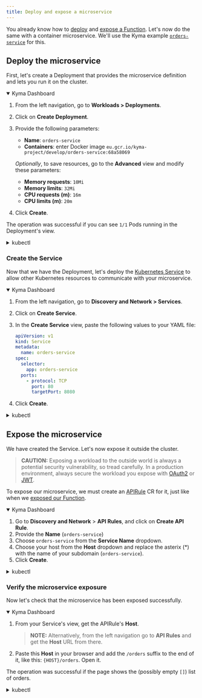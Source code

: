 ```yaml
---
title: Deploy and expose a microservice
---
```


You already know how to [deploy](02-deploy-expose-function.md#create-a-function) and [expose a Function](02-deploy-expose-function.md#expose-the-function). Let's now do the same with a container microservice.
We'll use the Kyma example [`orders-service`](https://github.com/kyma-project/examples/blob/master/orders-service/README.md) for this.

## Deploy the microservice

First, let's create a Deployment that provides the microservice definition and lets you run it on the cluster.

<div tabs name="Create a microservice Deployment" group="deploy-expose-microservice">
  <details open>
  <summary label="Kyma Dashboard">
  Kyma Dashboard
  </summary>

1. From the left navigation, go to **Workloads > Deployments**.
2. Click on **Create Deployment**.
3. Provide the following parameters:
    - **Name**: `orders-service`
    - **Containers**: enter Docker image `eu.gcr.io/kyma-project/develop/orders-service:68a58069`  
  
    _Optionally_, to save resources, go to the **Advanced** view and modify these parameters:
    - **Memory requests**: `10Mi`
    - **Memory limits**: `32Mi`
    - **CPU requests (m)**: `16m`
    - **CPU limits (m)**: `20m`  
  
4. Click **Create**.

The operation was successful if you can see `1/1` Pods running in the Deployment's view.
  </details>
  <details>
  <summary label="kubectl">
  kubectl
  </summary>

Run:

```bash
cat <<EOF | kubectl apply -f -
  apiVersion: apps/v1
  kind: Deployment
  metadata:
    name: orders-service
    namespace: default
    labels:
      app: orders-service
      example: orders-service
  spec:
    replicas: 1
    selector:
      matchLabels:
        app: orders-service
        example: orders-service
    template:
      metadata:
        labels:
          app: orders-service
          example: orders-service
      spec:
        containers:
          - name: orders-service
            image: "eu.gcr.io/kyma-project/develop/orders-service:e8175c63"
            imagePullPolicy: IfNotPresent
            resources:
              limits:
                cpu: 20m
                memory: 32Mi
              requests:
                cpu: 10m
                memory: 16Mi
            env:
              - name: APP_PORT
                value: "8080"
              - name: APP_REDIS_PREFIX
                value: "REDIS_"
EOF
```

To check that the Deployment was created successfully, run:
```bash
kubectl get deployment orders-service -o=jsonpath="{.status.readyReplicas}"
```

The operation was successful if the returned number of **readyReplicas** is `1`.

> **NOTE:** You might need to wait a few seconds for the replica to be ready and return the status.

  </details>
</div>

### Create the Service

Now that we have the Deployment, let's deploy the [Kubernetes Service](https://kubernetes.io/docs/concepts/services-networking/service/) to allow other Kubernetes resources to communicate with your microservice.

<div tabs name="Create a Service" group="deploy-expose-microservice">
  <details open>
  <summary label="Kyma Dashboard">
  Kyma Dashboard
  </summary>

1. From the left navigation, go to **Discovery and Network > Services**.
2. Click on **Create Service**.
3. In the **Create Service** view, paste the following values to your YAML file:  

   ```yaml
   apiVersion: v1
   kind: Service
   metadata:
     name: orders-service
   spec:
     selector:
       app: orders-service
     ports:
       - protocol: TCP
         port: 80
         targetPort: 8080
    ```

4. Click **Create**. 
  </details>
  <details>
  <summary label="kubectl">
  kubectl
  </summary>

Run:

```bash
cat <<EOF | kubectl apply -f -
  apiVersion: v1
  kind: Service
  metadata:
    name: orders-service
    namespace: default
    labels:
      app: orders-service
      example: orders-service
  spec:
    type: ClusterIP
    ports:
      - name: http
        port: 80
        protocol: TCP
        targetPort: 8080
    selector:
      app: orders-service
      example: orders-service
EOF
```

To check that the Service was created successfully, run:

```bash
kubectl get service orders-service -o=jsonpath="{.metadata.uid}"
```

The operation was successful if the command returns the **uid** of your Service.

  </details>
</div>

## Expose the microservice

We have created the Service. Let's now expose it outside the cluster.

> **CAUTION:** Exposing a workload to the outside world is always a potential security vulnerability, so tread carefully. In a production environment, always secure the workload you expose with [OAuth2](../03-tutorials/00-api-exposure/apix-07-expose-and-secure-a-workload/apix-05-01-expose-and-secure-workload-oauth2.md) or [JWT](../03-tutorials/00-api-exposure/apix-07-expose-and-secure-a-workload/apix-05-03-expose-and-secure-workload-jwt.md).

To expose our microservice, we must create an [APIRule](../05-technical-reference/00-custom-resources/apix-01-apirule.md) CR for it, just like when we [exposed our Function](02-deploy-expose-function.md#expose-the-function).

<div tabs name="Expose the microservice" group="deploy-expose-microservice">
  <details open>
  <summary label="Kyma Dashboard">
  Kyma Dashboard
  </summary>

1. Go to **Discovery and Network** > **API Rules**, and click on **Create API Rule**.
2. Provide the **Name** (`orders-service`)
3. Choose `orders-service` from the **Service Name** dropdown.
4. Choose your host from the **Host** dropdown and replace the asterix (*) with the name of your subdomain (`orders-service`).
5. Click **Create**.

  </details>
  <details>
  <summary label="kubectl">
  kubectl
  </summary>

Run:

```bash
cat <<EOF | kubectl apply -f -
apiVersion: gateway.kyma-project.io/v1beta1
kind: APIRule
metadata:
  name: orders-service
  namespace: default
  labels:
    app: orders-service
    example: orders-service
spec:
  host: orders-service.$CLUSTER_DOMAIN
  service:
    name: orders-service
    port: 80
  gateway: kyma-system/kyma-gateway
  rules:
    - path: /.*
      methods: ["GET","POST"]
      accessStrategies:
        - handler: noop
      mutators: []
EOF
```

  </details>
</div>

### Verify the microservice exposure

Now let's check that the microservice has been exposed successfully.

<div tabs name="Verify microservice exposure" group="deploy-expose-microservice">
  <details open>
  <summary label="Kyma Dashboard">
  Kyma Dashboard
  </summary>

1. From your Service's view, get the APIRule's **Host**.

   > **NOTE:** Alternatively, from the left navigation go to **API Rules** and get the **Host** URL from there.

2. Paste this **Host** in your browser and add the `/orders` suffix to the end of it, like this: `{HOST}/orders`. Open it.

The operation was successful if the page shows the (possibly empty `[]`) list of orders.
  </details>
  <details>
  <summary label="kubectl">
  kubectl
  </summary>

Run:

```bash
curl https://orders-service.$CLUSTER_DOMAIN/orders
```

The operation was successful if the command returns the (possibly empty `[]`) list of orders.

  </details>
</div>
